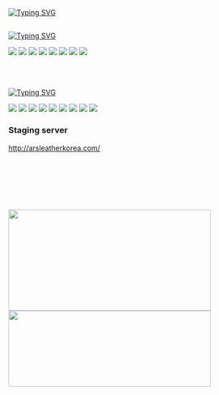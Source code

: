 

<div>
  <!--Body-->
  
[![Typing SVG](https://readme-typing-svg.demolab.com?font=Fira+Code&weight=700&size=22&pause=1000&color=1C18DC&background=FFFFFF&vCenter=true&width=435&height=30&lines=👀+About+Me)](https://git.io/typing-svg) 
   ##



[![Typing SVG](https://readme-typing-svg.demolab.com?font=Fira+Code&weight=700&size=24&pause=1000&color=2575FC&vCenter=true&width=300&lines=Tech+Stack)](https://git.io/typing-svg)



<!-- 언어 -->
<img src="https://img.shields.io/badge/Java-000000?style=for-the-badge&logo=openjdk&logoColor=white"/>
<img src="https://img.shields.io/badge/JavaScript-2575fc?style=for-the-badge&logo=javascript&logoColor=white"/>

<!-- 프론트엔드 -->
<img src="https://img.shields.io/badge/HTML-6a11cb?style=for-the-badge&logo=html5&logoColor=white"/>
<img src="https://img.shields.io/badge/CSS-2575fc?style=for-the-badge&logo=css3&logoColor=white"/>

<!-- 백엔드 -->
<img src="https://img.shields.io/badge/Spring_Boot-000000?style=for-the-badge&labelColor=000000"/>
<img src="https://img.shields.io/badge/JPA-4e6eaf?style=for-the-badge&logoColor=white"/>
<img src="https://img.shields.io/badge/Hibernate_ORM-6a11cb?style=for-the-badge&logo=hibernate&logoColor=white"/>

<!-- 인프라 -->
<img src="https://img.shields.io/badge/Docker-2575fc?style=for-the-badge&logo=docker&logoColor=white"/>

<br/><br/>

[![Typing SVG](https://readme-typing-svg.demolab.com?font=Fira+Code&weight=700&size=24&pause=1000&color=2575FC&vCenter=true&width=300&lines=Studying)](https://git.io/typing-svg)

<!-- 언어 -->
<img src="https://img.shields.io/badge/SQL_Language-4e6eaf?style=for-the-badge&logoColor=white"/>

<!-- 백엔드 -->
<img src="https://img.shields.io/badge/MyBatis_Framework-2575fc?style=for-the-badge&logoColor=white"/>
<img src="https://img.shields.io/badge/Spring_Security-2575fc?style=for-the-badge&logo=spring&logoColor=white"/>

<!-- 프론트엔드 -->
<img src="https://img.shields.io/badge/React-4e6eaf?style=for-the-badge&logo=react&logoColor=white"/>

<!-- 데이터베이스 -->
<img src="https://img.shields.io/badge/MariaDB-4e6eaf?style=for-the-badge&logo=mariadb&logoColor=white"/>
<img src="https://img.shields.io/badge/MySQL-6a11cb?style=for-the-badge&logo=mysql&logoColor=white"/>
<img src="https://img.shields.io/badge/PostgreSQL-2575fc?style=for-the-badge&logo=postgresql&logoColor=white"/>
<img src="https://img.shields.io/badge/MongoDB-4e6eaf?style=for-the-badge&logo=mongodb&logoColor=white"/>
<img src="https://img.shields.io/badge/Redis-6a11cb?style=for-the-badge&logo=redis&logoColor=white"/>

### Staging server  
http://arsleatherkorea.com/

  <br/>

  <br/>
  <br/>
  <br/>
  <br/>

<!-- <a href="https://www.gitanimals.org/en_US?utm_medium=image&utm_source=PARKJAEGWON&utm_content=line"> -->
<img src="https://render.gitanimals.org/lines/PARKJAEGWON?pet-id=698115423339893793" width="400" height="200" /> <img src="https://github-readme-stats.vercel.app/api/top-langs/?username=PARKJAEGWON&layout=compact" width="400" height="150" />



<!-- </a> -->

</div>



<!--
**PARKJAEGWON/PARKJAEGWON** is a ✨ _special_ ✨ repository because its `README.md` (this file) appears on your GitHub profile.

Here are some ideas to get you started:

- 🔭 I’m currently working on ...
- 🌱 I’m currently learning ...
- 👯 I’m looking to collaborate on ...
- 🤔 I’m looking for help with ...
- 💬 Ask me about ...
- 📫 How to reach me: ...
- 😄 Pronouns: ...
- ⚡ Fun fact: ...
-->
